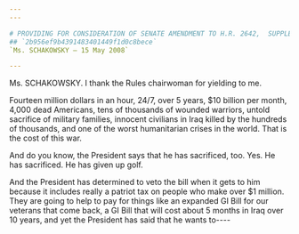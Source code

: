 ```yaml
---
---

# PROVIDING FOR CONSIDERATION OF SENATE AMENDMENT TO H.R. 2642,  SUPPLEMENTAL APPROPRIATIONS ACT, 2008
## `2b956ef9b4391483401449f1d0c8bece`
`Ms. SCHAKOWSKY — 15 May 2008`

---
```



Ms. SCHAKOWSKY. I thank the Rules chairwoman for yielding to me.

Fourteen million dollars in an hour, 24/7, over 5 years, $10 billion 
per month, 4,000 dead Americans, tens of thousands of wounded warriors, 
untold sacrifice of military families, innocent civilians in Iraq 
killed by the hundreds of thousands, and one of the worst humanitarian 
crises in the world. That is the cost of this war.

And do you know, the President says that he has sacrificed, too. Yes. 
He has sacrificed. He has given up golf.

And the President has determined to veto the bill when it gets to him 
because it includes really a patriot tax on people who make over $1 
million. They are going to help to pay for things like an expanded GI 
Bill for our veterans that come back, a GI Bill that will cost about 5 
months in Iraq over 10 years, and yet the President has said that he 
wants to----
